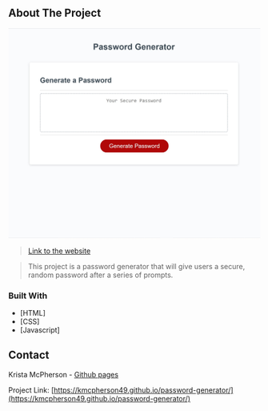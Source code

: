 ## About The Project

![Password Generator Screen Shot](/images/password-generator-screenshot.jpg)

>[Link to the website](https://github.com/kmcpherson49/password-generator)

>This project is a password generator that will give users a secure, random password after a series of prompts.

### Built With

* [HTML]
* [CSS]
* [Javascript]

## Contact

Krista McPherson - [Github pages](https://kmcpherson49.github.io/)

Project Link: [https://kmcpherson49.github.io/password-generator/](https://kmcpherson49.github.io/password-generator/)